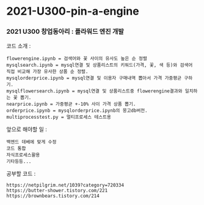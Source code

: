 ﻿# 2021-U300-pin-a-engine

### 2021 U300 창업동아리 : 플라워드 엔진 개발


코드 소개 : 

    flowerengine.ipynb = 검색어와 꽃 사이의 유사도 높은 순 정렬
    mysqlsearch.ipynb = mysql연결 및 상품리스트의 키워드(가격, 꽃, 색 등)와 검색어 직접 비교해 가장 유사한 상품 순 정렬.
    mysqlorderprice.ipynb = mysql연결 및 이용자 구매내역 뽑아서 가격 가중평균 구하기.
    mysqlflowersearch.ipynb = mysql연결 및 상품리스트중 flowerengine결과와 일치하는 꽃 뽑기.
    nearprice.ipynb = 가중평균 +-10% 사이 가격 상품 뽑기.
    orderprice.ipynb = mysqlorderprice.ipynb의 몽고db버전.
    multiprocesstest.py = 멀티프로세스 테스트용


앞으로 해야할 일 :

    백엔드 데베에 맞게 수정
    코드 통합
    자식프로세스활용
    기타등등...
    

공부할 코드 :
    
    https://netpilgrim.net/1039?category=720334
    https://butter-shower.tistory.com/221
    https://brownbears.tistory.com/214
